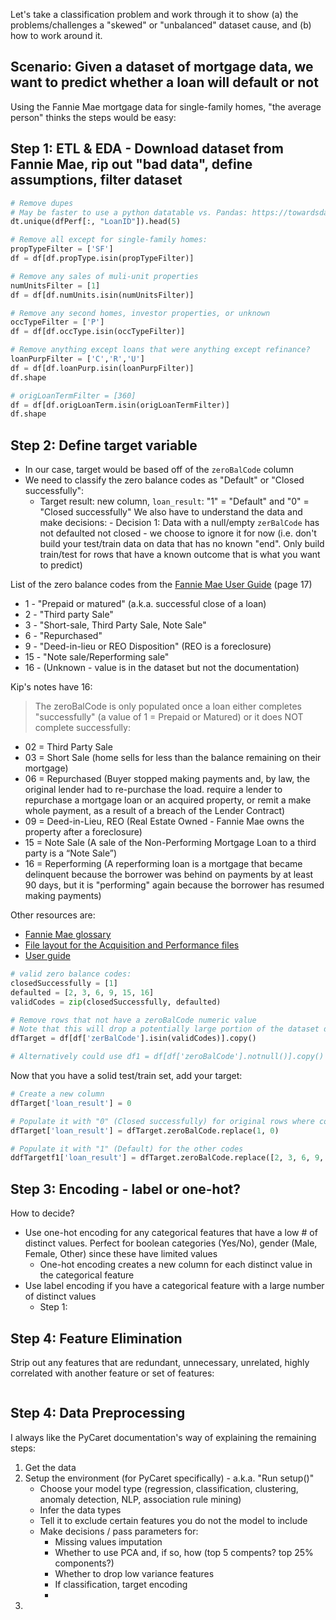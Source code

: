 Let's take a classification problem and work through it to show (a) the problems/challenges a "skewed" or "unbalanced" dataset cause, and (b) how to work around it. 

## Scenario: Given a dataset of mortgage data, we want to predict whether a loan will default or not
Using the Fannie Mae mortgage data for single-family homes, "the average person" thinks the steps would be easy:
## Step 1: ETL & EDA - Download dataset from Fannie Mae, rip out "bad data", define assumptions, filter dataset
```python
# Remove dupes
# May be faster to use a python datatable vs. Pandas: https://towardsdatascience.com/speed-up-your-data-analysis-with-pythons-datatable-package-56e071a909e9
dt.unique(dfPerf[:, "LoanID"]).head(5)

# Remove all except for single-family homes:
propTypeFilter = ['SF']
df = df[df.propType.isin(propTypeFilter)]

# Remove any sales of muli-unit properties
numUnitsFilter = [1]
df = df[df.numUnits.isin(numUnitsFilter)]

# Remove any second homes, investor properties, or unknown
occTypeFilter = ['P']
df = df[df.occType.isin(occTypeFilter)]

# Remove anything except loans that were anything except refinance?
loanPurpFilter = ['C','R','U']
df = df[df.loanPurp.isin(loanPurpFilter)]
df.shape

# origLoanTermFilter = [360]
df = df[df.origLoanTerm.isin(origLoanTermFilter)]
df.shape
```
## Step 2: Define target variable
   - In our case, target would be based off of the `zeroBalCode` column
   - We need to classify the zero balance codes as "Default" or "Closed successfully": 
        - Target result: new column, `loan_result`: "1" = "Default" and "0" = "Closed successfully"
We also have to understand the data and make decisions:
    - Decision 1: Data with a null/empty `zerBalCode` has not defaulted not closed - we choose to ignore it for now (i.e. don't build your test/train data on data that has no known "end". Only build train/test for rows that have a known outcome that is what you want to predict)

List of the zero balance codes from the [Fannie Mae User Guide](http://www.freddiemac.com/fmac-resources/research/pdf/user_guide.pdf) (page 17)
- 1 - "Prepaid or matured" (a.k.a. successful close of a loan)
- 2 - "Third party Sale"
- 3 - "Short-sale, Third Party Sale, Note Sale"
- 6 - "Repurchased" 
- 9 - "Deed-in-lieu or REO Disposition" (REO is a foreclosure)
- 15 - "Note sale/Reperforming sale"
- 16 - (Unknown - value is in the dataset but not the documentation)
    
Kip's notes have 16:
> The zeroBalCode is only populated once a loan either completes "successfully" (a value of 1 = Prepaid or Matured) or it does NOT complete successfully:

- 02 = Third Party Sale
- 03 = Short Sale (home sells for less than the balance remaining on their mortgage)
- 06 = Repurchased (Buyer stopped making payments and, by law, the original lender had to re-purchase the load. require a lender to repurchase a mortgage loan or an acquired property, or remit a make whole payment, as a result of a breach of the Lender Contract)
- 09 = Deed-in-Lieu, REO (Real Estate Owned - Fannie Mae owns the property after a foreclosure)
- 15 = Note Sale (A sale of the Non-Performing Mortgage Loan to a third party is a “Note Sale”)
- 16 = Reperforming (A reperforming loan is a mortgage that became delinquent because the borrower was behind on payments by at least 90 days, but it is "performing" again because the borrower has resumed making payments)

Other resources are:
* [Fannie Mae glossary](https://s3.amazonaws.com/dq-blog-files/lppub_glossary.pdf)
* [File layout for the Acquisition and Performance files](https://s3.amazonaws.com/dq-blog-files/lppub_file_layout.pdf)
* [User guide](http://www.freddiemac.com/fmac-resources/research/pdf/user_guide.pdf)

```python 
# valid zero balance codes:
closedSuccessfully = [1]
defaulted = [2, 3, 6, 9, 15, 16]
validCodes = zip(closedSuccessfully, defaulted)

# Remove rows that not have a zeroBalCode numeric value
# Note that this will drop a potentially large portion of the dataset depending on how recent the loans are
dfTarget = df[df['zerBalCode'].isin(validCodes)].copy()

# Alternatively could use df1 = df[df['zeroBalCode'].notnull()].copy()

```

Now that you have a solid test/train set, add your target:
```python
# Create a new column
dfTarget['loan_result'] = 0

# Populate it with "0" (Closed successfully) for original rows where code is "1"
dfTarget['loan_result'] = dfTarget.zeroBalCode.replace(1, 0)

# Populate it with "1" (Default) for the other codes
ddfTargetf1['loan_result'] = dfTarget.zeroBalCode.replace([2, 3, 6, 9, 15, 16], 1)
```

## Step 3: Encoding - label or one-hot?
How to decide? 
- Use one-hot encoding for any categorical features that have a low # of distinct values. Perfect for boolean categories (Yes/No), gender (Male, Female, Other) since these have limited values
    - One-hot encoding creates a new column for each distinct value in the categorical feature
- Use label encoding if you have a categorical feature with a large number of distinct values
    - Step 1: 

## Step 4: Feature Elimination
Strip out any features that are redundant, unnecessary, unrelated, highly correlated with another feature or set of features:
```python


```

## Step 4: Data Preprocessing
I always like the PyCaret documentation's way of explaining the remaining steps: 
1. Get the data
2. Setup the environment (for PyCaret specifically) - a.k.a. "Run setup()"
    - Choose your model type (regression, classification, clustering, anomaly detection, NLP, association rule mining)
    - Infer the data types
    - Tell it to exclude certain features you do not the model to include
    - Make decisions / pass parameters for:
        - Missing values imputation
        - Whether to use PCA and, if so, how (top 5 compents? top 25% components?)
        - Whether to drop low variance features
        - If classification, target encoding
        - 
3. 
